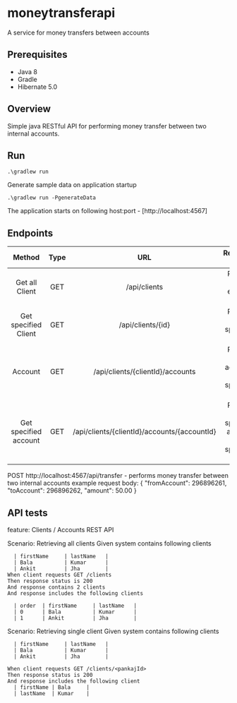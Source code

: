 

# moneytransferapi

A service for money transfers between accounts

## Prerequisites

- Java 8
- Gradle
- Hibernate 5.0


## Overview

Simple java RESTful API for performing money transfer between two internal accounts.

## Run

```
.\gradlew run
```
Generate sample data on application startup
```
.\gradlew run -PgenerateData
```
The application starts on following host:port - [http://localhost:4567]

## Endpoints
  
  
| Method               | Type  | URL                                         | Response Body                                         |  
| :---:                | :---: | :---:                                       | :---:                                                 |
| Get all Client       | GET   | /api/clients                                | Returns all existing clients                          |
| Get specified Client | GET   | /api/clients/{id}                           | Returns the specified client                          |
| Account              | GET   | /api/clients/{clientId}/accounts            | Returns all accounts of the specified client          |
| Get specified account| GET   | /api/clients/{clientId}/accounts/{accountId}| Returns the specified account of the specified client |


POST http://localhost:4567/api/transfer - performs money transfer between two internal accounts
example request body:
  {
  	"fromAccount": 296896261,
  	"toAccount": 296896262,
  	"amount": 50.00
  }

## API tests

feature: Clients / Accounts REST API

  Scenario: Retrieving all clients
    Given system contains following clients
    
      | firstName     | lastName   |
      | Bala          | Kumar      |
      | Ankit         | Jha        |
    When client requests GET /clients
    Then response status is 200
    And response contains 2 clients
    And response includes the following clients
    
      | order  | firstName     | lastName   |
      | 0      | Bala          | Kumar      |
      | 1      | Ankit         | Jha        |

  Scenario: Retrieving single client
    Given system contains following clients
    
      | firstName     | lastName   |
      | Bala          | Kumar      |
      | Ankit         | Jha        |
      
    When client requests GET /clients/<pankajId>
    Then response status is 200
    And response includes the following client
      | firstName | Bala     |
      | lastName  | Kumar    |
